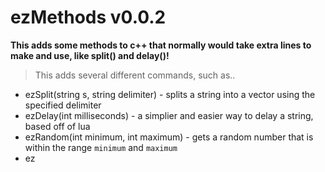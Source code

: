 # ezMethods v0.0.2
**This adds some methods to c++ that normally would take extra lines to make and use, like split() and delay()!**

>This adds several different commands, such as..
- ezSplit(string s, string delimiter) - splits a string into a vector using the specified delimiter
- ezDelay(int milliseconds) - a simplier and easier way to delay a string, based off of lua
- ezRandom(int minimum, int maximum) - gets a random number that is within the range `minimum` and `maximum`
- ez
